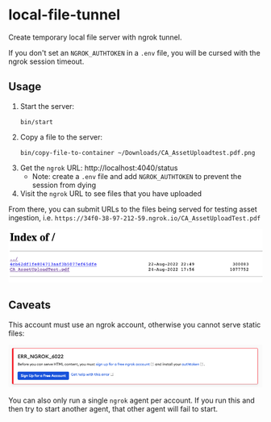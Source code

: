 # local-file-tunnel

Create temporary local file server with ngrok tunnel.

If you don't set an `NGROK_AUTHTOKEN` in a `.env` file, you will be cursed with the ngrok session timeout.

## Usage

1. Start the server:
    ```
    bin/start
    ```
1. Copy a file to the server:
    ```
    bin/copy-file-to-container ~/Downloads/CA_AssetUploadtest.pdf.png
    ```
1. Get the `ngrok` URL: http://localhost:4040/status
   - Note: create a `.env` file and add `NGROK_AUTHTOKEN` to prevent the session from dying
1. Visit the `ngrok` URL to see files that you have uploaded

From there, you can submit URLs to the files being served for testing asset ingestion, i.e. `https://34f0-38-97-212-59.ngrok.io/CA_AssetUploadTest.pdf`

![Directory listing](demo.png)

## Caveats

This account must use an ngrok account, otherwise you cannot serve static files:

![No can has static html file serving without ngrok auth](no-can-has-static-html-files-ngrok.png)

You can also only run a single `ngrok` agent per account. If you run this and then try to start another agent, that other agent will fail to start.

